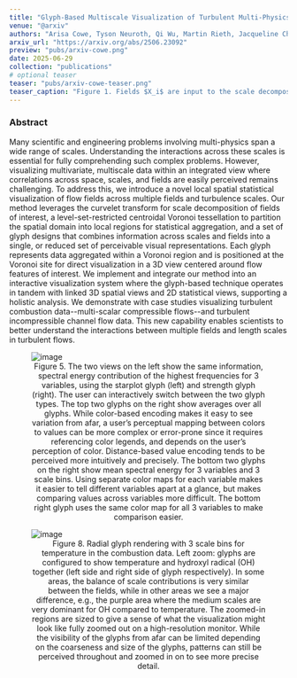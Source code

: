 ```yaml
---
title: "Glyph-Based Multiscale Visualization of Turbulent Multi-Physics Statistics"
venue: "@arxiv"
authors: "Arisa Cowe, Tyson Neuroth, Qi Wu, Martin Rieth, Jacqueline Chen, Myoungkyu Lee, and Kwan-Liu Ma"
arxiv_url: "https://arxiv.org/abs/2506.23092"
preview: "pubs/arxiv-cowe.png"
date: 2025-06-29
collection: "publications"
# optional teaser
teaser: "pubs/arxiv-cowe-teaser.png"
teaser_caption: "Figure 1. Fields $X_i$ are input to the scale decomposition, and surface features are input to the LSRCVT. Aggregation of spectral energy is done for each scale of each field based on the LSRCVT regions. Glyphs are generated interactively based on the aggregated data. The top two glyphs show the strength glyph design, the left encoding mean spectral energy for 1 field and 3 scale bins, and the right encoding spectral energy for 5 fields and 3 scale bins. The one below the two shows the starplot glyph encoding 5 fields and 1 scale bin."
---
```


### Abstract
Many scientific and engineering problems involving multi-physics span a wide range of scales. Understanding the interactions across these scales is essential for fully comprehending such complex problems. However, visualizing multivariate, multiscale data within an integrated view where correlations across space, scales, and fields are easily perceived remains challenging. To address this, we introduce a novel local spatial statistical visualization of flow fields across multiple fields and turbulence scales. Our method leverages the curvelet transform for scale decomposition of fields of interest, a level-set-restricted centroidal Voronoi tessellation to partition the spatial domain into local regions for statistical aggregation, and a set of glyph designs that combines information across scales and fields into a single, or reduced set of perceivable visual representations. Each glyph represents data aggregated within a Voronoi region and is positioned at the Voronoi site for direct visualization in a 3D view centered around flow features of interest. We implement and integrate our method into an interactive visualization system where the glyph-based technique operates in tandem with linked 3D spatial views and 2D statistical views, supporting a holistic analysis. We demonstrate with case studies visualizing turbulent combustion data--multi-scalar compressible flows--and turbulent incompressible channel flow data. This new capability enables scientists to better understand the interactions between multiple fields and length scales in turbulent flows.

<figure>
<img src="/images/pubs/arxiv-cowe-figure.png" alt="image">
<figcaption align = "center">Figure 5. The two views on the left show the same information, spectral energy contribution of the highest frequencies for 3 variables, using the starplot glyph (left) and strength glyph (right). The user can interactively switch between the two glyph types. The top two glyphs on the right show averages over all glyphs. While color-based encoding makes it easy to see variation from afar, a user’s perceptual mapping between colors to values can be more complex or error-prone since it requires referencing color legends, and depends on the user’s perception of color. Distance-based value encoding tends to be perceived more intuitively and precisely. The bottom two glyphs on the right show mean spectral energy for 3 variables and 3 scale bins. Using separate color maps for each variable makes it easier to tell different variables apart at a glance, but makes comparing values across variables more difficult. The bottom right glyph uses the same color map for all 3 variables to make comparison easier.</figcaption>
</figure>

<figure>
<img src="/images/pubs/arxiv-cowe-case.png" alt="image">
<figcaption align = "center">Figure 8. Radial glyph rendering with 3 scale bins for temperature in the combustion data. Left zoom: glyphs are configured to show temperature and hydroxyl radical (OH) together (left side and right side of glyph respectively). In some areas, the balance of scale contributions is very similar between the fields, while in other areas we see a major difference, e.g., the purple area where the medium scales are very dominant for OH compared to temperature. The zoomed-in regions are sized to give a sense of what the visualization might look like fully zoomed out on a high-resolution monitor. While the visibility of the glyphs from afar can be limited depending on the coarseness and size of the glyphs, patterns can still be perceived throughout and zoomed in on to see more precise
detail.</figcaption>
</figure>

